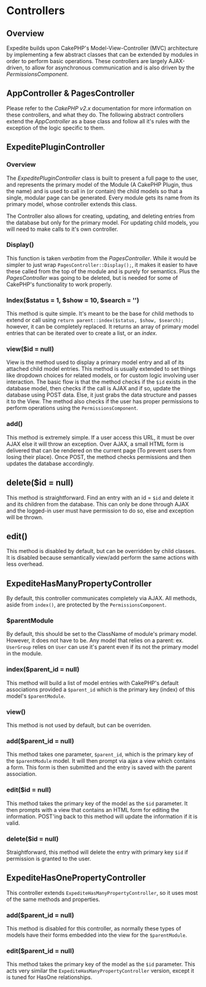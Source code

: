 # Controllers

## Overview

Expedite builds upon CakePHP's Model-View-Controller (MVC) architecture by implementing a few abstract classes that can be extended by modules in order to perform basic operations. These controllers are largely AJAX-driven, to allow for asynchronous communication and is also driven by the _PermissionsComponent_.

## AppController & PagesController

Please refer to the _CakePHP v2.x_ documentation for more information on these controllers, and what they do. The following abstract controllers extend the _AppController_ as a base class and follow all it's rules with the exception of the logic specific to them.

## ExpeditePluginController

### Overview

The _ExpeditePluginController_ class is built to present a full page to the user, and represents the primary model of the Module (A CakePHP Plugin, thus the name) and is used to call in (or contain) the child models so that a single, modular page can be generated. Every module gets its name from its primary model, whose controller extends this class.

The Controller also allows for creating, updating, and deleting entries from the database but only for the primary model. For updating child models, you will need to make calls to it's own controller.

### Display()

This function is taken _verbatim_ from the _PagesController_. While it would be simpler to just wrap `PagesController::Display();`, it makes it easier to have these called from the top of the module and is purely for semantics. Plus the _PagesController_ was going to be deleted, but is needed for some of CakePHP's functionality to work properly.

### Index($status = 1, $show = 10, $search = '')

This method is quite simple. It's meant to be the base for child methods to extend or call using `return parent::index($status, $show, $search);` however, it can be completely replaced. It returns an array of primary model entries that can be iterated over to create a list, or an _index_.

### view($id = null)

View is the method used to display a primary model entry and all of its attached child model entries. This method is usually extended to set things like dropdown choices for related models, or for custom logic involving user interaction. The basic flow is that the method checks if the `$id` exists in the database model, then checks if the call is AJAX and if so, update the database using POST data. Else, it just grabs the data structure and passes it to the View. The method also checks if the user has proper permissions to perform operations using the `PermissionsComponent`.

### add()

This method is extremely simple. If a user access this URL, it must be over AJAX else it will throw an exception. Over AJAX, a small HTML form is delivered that can be rendered on the current page (To prevent users from losing their place). Once POST, the method checks permissions and then updates the database accordingly.

## delete($id = null)

This method is straightforward. Find an entry with an id = `$id` and delete it and its children from the database. This can only be done through AJAX and the logged-in user must have permission to do so, else and exception will be thrown.

## edit()

This method is disabled by default, but can be overridden by child classes. It is disabled because semantically view/add perform the same actions with less overhead.

## ExpediteHasManyPropertyController

By default, this controller communicates completely via AJAX. All methods, aside from `index()`, are protected by the `PermissionsComponent`.

### $parentModule

By default, this should be set to the ClassName of module's primary model. However, it does not have to be. Any model that relies on a parent: ex. `UserGroup` relies on `User` can use it's parent even if its not the primary model in the module.

### index($parent_id = null)

This method will build a list of model entries with CakePHP's default associations provided a `$parent_id` which is the primary key (index) of this model's `$parentModule`.

### view()

This method is not used by default, but can be overriden.

### add($parent_id = null)

This method takes one parameter, `$parent_id`, which is the primary key of the `$parentModule` model. It will then prompt via ajax a view which contains a form. This form is then submitted and the entry is saved with the parent association.

### edit($id = null)

This method takes the primary key of the model as the `$id` parameter. It then prompts with a view that contains an HTML form for editing the information. POST'ing back to this method will update the information if it is valid.

### delete($id = null)

Straightforward, this method will delete the entry with primary key `$id` if permission is granted to the user.

## ExpediteHasOnePropertyController

This controller extends `ExpediteHasManyPropertyController`, so it uses most of the same methods and properties.

### add($parent_id = null)

This method is disabled for this controller, as normally these types of models have their forms embedded into the view for the `$parentModule`.

### edit($parent_id = null)

This method takes the primary key of the model as the `$id` parameter. This acts very similar the `ExpediteHasManyPropertyController` version, except it is tuned for HasOne relationships.
